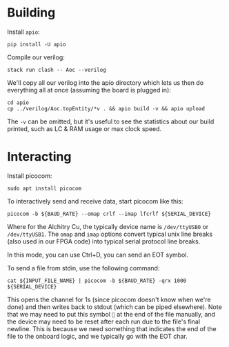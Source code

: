 # Building

Install `apio`:

```
pip install -U apio
```

Compile our verilog:

```
stack run clash -- Aoc --verilog
```

We'll copy all our verilog into the apio directory which lets us then do everything all at once (assuming the board is plugged in):

```
cd apio
cp ../verilog/Aoc.topEntity/*v . && apio build -v && apio upload
```

The `-v` can be omitted, but it's useful to see the statistics about our build printed, such as LC & RAM usage or max clock speed.

# Interacting

Install picocom:

```
sudo apt install picocom
```

To interactively send and receive data, start picocom like this:

```
picocom -b ${BAUD_RATE} --omap crlf --imap lfcrlf ${SERIAL_DEVICE}
```

Where for the Alchitry Cu, the typically device name is `/dev/ttyUSB0` or `/dev/ttyUSB1`.
The `omap` and `imap` options convert typical unix line breaks (also used in our FPGA code) into typical serial protocol line breaks.

In this mode, you can use Ctrl+D, you can send an EOT symbol.

To send a file from stdin, use the following command:

```
cat ${INPUT_FILE_NAME} | picocom -b ${BAUD_RATE} -qrx 1000 ${SERIAL_DEVICE}
```

This opens the channel for 1s (since picocom doesn't know when we're done) and then writes back to stdout (which can be piped elsewhere).
Note that we may need to put this symbol `` at the end of the file manually, and the device may need to be reset after each run due to the file's final newline.
This is because we need something that indicates the end of the file to the onboard logic, and we typically go with the EOT char.
